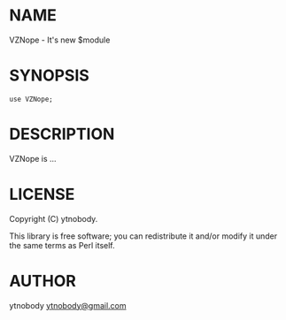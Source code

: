 # NAME

VZNope - It's new $module

# SYNOPSIS

    use VZNope;

# DESCRIPTION

VZNope is ...

# LICENSE

Copyright (C) ytnobody.

This library is free software; you can redistribute it and/or modify
it under the same terms as Perl itself.

# AUTHOR

ytnobody <ytnobody@gmail.com>
